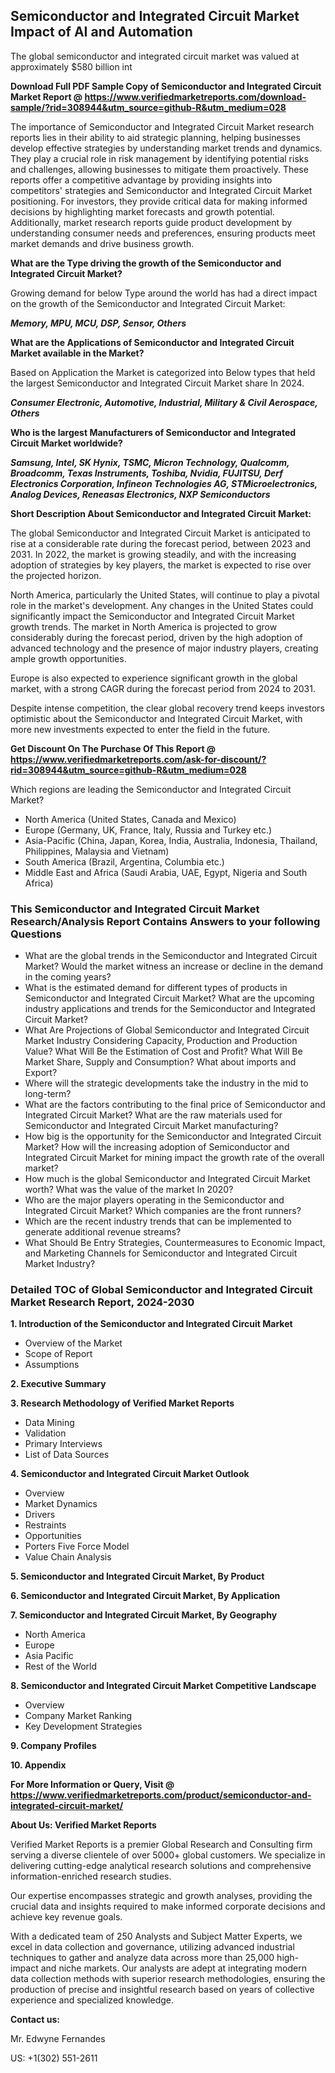 <h2>Semiconductor and Integrated Circuit Market Impact of AI and Automation</h2><p>The global semiconductor and integrated circuit market was valued at approximately $580 billion int</p><p id="" class=""><strong>Download Full PDF Sample Copy of Semiconductor and Integrated Circuit Market Report @ <a href="https://www.verifiedmarketreports.com/download-sample/?rid=308944&utm_source=github-R&utm_medium=028" target="_blank">https://www.verifiedmarketreports.com/download-sample/?rid=308944&utm_source=github-R&utm_medium=028</a></strong></p><p>The importance of&nbsp;Semiconductor and Integrated Circuit Market research reports lies in their ability to aid strategic planning, helping businesses develop effective strategies by understanding market trends and dynamics. They play a crucial role in risk management by identifying potential risks and challenges, allowing businesses to mitigate them proactively. These reports offer a competitive advantage by providing insights into competitors' strategies and Semiconductor and Integrated Circuit Market positioning. For investors, they provide critical data for making informed decisions by highlighting market forecasts and growth potential. Additionally, market research reports guide product development by understanding consumer needs and preferences, ensuring products meet market demands and drive business growth.</p><p><strong>What are the&nbsp;Type driving the growth of the Semiconductor and Integrated Circuit Market?</strong></p><p id="" class="">Growing demand for below Type around the world has had a direct impact on the growth of the Semiconductor and Integrated Circuit Market:</p><em><strong>Memory, MPU, MCU, DSP, Sensor, Others</strong></em></p><strong>What are the&nbsp;Applications&nbsp;of Semiconductor and Integrated Circuit Market available in the Market?</strong></p><p id="" class="">Based on Application the Market is categorized into Below types that held the largest Semiconductor and Integrated Circuit Market share In 2024.</p><em><strong>Consumer Electronic, Automotive, Industrial, Military & Civil Aerospace, Others</strong></em></p><strong>Who is the largest Manufacturers of Semiconductor and Integrated Circuit Market worldwide?</strong></p><p><em><strong>Samsung, Intel, SK Hynix, TSMC, Micron Technology, Qualcomm, Broadcomm, Texas Instruments, Toshiba, Nvidia, FUJITSU, Derf Electronics Corporation, Infineon Technologies AG, STMicroelectronics, Analog Devices, Reneasas Electronics, NXP Semiconductors</strong></em></p><p id="" class=""><strong>Short Description About Semiconductor and Integrated Circuit Market:</strong></p><p>The global Semiconductor and Integrated Circuit Market is anticipated to rise at a considerable rate during the forecast period, between 2023 and 2031. In 2022, the market is growing steadily, and with the increasing adoption of strategies by key players, the market is expected to rise over the projected horizon.</p><p>North America, particularly the United States, will continue to play a pivotal role in the market's development. Any changes in the United States could significantly impact the Semiconductor and Integrated Circuit Market growth trends. The market in North America is projected to grow considerably during the forecast period, driven by the high adoption of advanced technology and the presence of major industry players, creating ample growth opportunities.</p><p>Europe is also expected to experience significant growth in the global market, with a strong CAGR during the forecast period from 2024 to 2031.</p><p>Despite intense competition, the clear global recovery trend keeps investors optimistic about the Semiconductor and Integrated Circuit Market, with more new investments expected to enter the field in the future.</p><p id="" class=""><strong>Get Discount On The Purchase Of This Report @ <a href="https://www.verifiedmarketreports.com/ask-for-discount/?rid=308944&utm_source=github-R&utm_medium=028" target="_blank">https://www.verifiedmarketreports.com/ask-for-discount/?rid=308944&utm_source=github-R&utm_medium=028</a></strong></p>Which regions are leading the Semiconductor and Integrated Circuit Market?</p><ul><li>North America (United States, Canada and Mexico)</li><li>Europe (Germany, UK, France, Italy, Russia and Turkey etc.)</li><li>Asia-Pacific (China, Japan, Korea, India, Australia, Indonesia, Thailand, Philippines, Malaysia and Vietnam)</li><li>South America (Brazil, Argentina, Columbia etc.)</li><li>Middle East and Africa (Saudi Arabia, UAE, Egypt, Nigeria and South Africa)</li></ul><h3 id="" class="">This Semiconductor and Integrated Circuit Market Research/Analysis Report Contains Answers to your following Questions</h3><ul><li>What are the global trends in the Semiconductor and Integrated Circuit Market? Would the market witness an increase or decline in the demand in the coming years?</li><li>What is the estimated demand for different types of products in Semiconductor and Integrated Circuit Market? What are the upcoming industry applications and trends for the Semiconductor and Integrated Circuit Market?</li><li>What Are Projections of Global Semiconductor and Integrated Circuit Market Industry Considering Capacity, Production and Production Value? What Will Be the Estimation of Cost and Profit? What Will Be Market Share, Supply and Consumption? What about imports and Export?</li><li>Where will the strategic developments take the industry in the mid to long-term?</li><li>What are the factors contributing to the final price of Semiconductor and Integrated Circuit Market? What are the raw materials used for Semiconductor and Integrated Circuit Market manufacturing?</li><li>How big is the opportunity for the Semiconductor and Integrated Circuit Market? How will the increasing adoption of Semiconductor and Integrated Circuit Market for mining impact the growth rate of the overall market?</li><li>How much is the global Semiconductor and Integrated Circuit Market worth? What was the value of the market In 2020?</li><li>Who are the major players operating in the Semiconductor and Integrated Circuit Market? Which companies are the front runners?</li><li>Which are the recent industry trends that can be implemented to generate additional revenue streams?</li><li>What Should Be Entry Strategies, Countermeasures to Economic Impact, and Marketing Channels for Semiconductor and Integrated Circuit Market Industry?</li></ul><h3 id="" class="">Detailed TOC of Global Semiconductor and Integrated Circuit Market Research Report, 2024-2030</h3><p id="" class=""><strong>1. Introduction of the Semiconductor and Integrated Circuit Market</strong></p><ul><li>Overview of the Market</li><li>Scope of Report</li><li>Assumptions</li></ul><p id="" class=""><strong>2. Executive Summary</strong></p><p id="" class=""><strong>3. Research Methodology of Verified Market Reports</strong></p><ul><li>Data Mining</li><li>Validation</li><li>Primary Interviews</li><li>List of Data Sources</li></ul><p id="" class=""><strong>4. Semiconductor and Integrated Circuit Market Outlook</strong></p><ul><li>Overview</li><li>Market Dynamics</li><li>Drivers</li><li>Restraints</li><li>Opportunities</li><li>Porters Five Force Model</li><li>Value Chain Analysis</li></ul><p id="" class=""><strong>5. Semiconductor and Integrated Circuit Market, By Product</strong></p><p id="" class=""><strong>6. Semiconductor and Integrated Circuit Market, By Application</strong></p><p id="" class=""><strong>7. Semiconductor and Integrated Circuit Market, By Geography</strong></p><ul><li>North America</li><li>Europe</li><li>Asia Pacific</li><li>Rest of the World</li></ul><p id="" class=""><strong>8. Semiconductor and Integrated Circuit Market Competitive Landscape</strong></p><ul><li>Overview</li><li>Company Market Ranking</li><li>Key Development Strategies</li></ul><p id="" class=""><strong>9. Company Profiles</strong></p><p id="" class=""><strong>10. Appendix</strong></p><p id="" class=""><strong>For More Information or Query, Visit @ <a href="https://www.verifiedmarketreports.com/product/semiconductor-and-integrated-circuit-market/" target="_blank">https://www.verifiedmarketreports.com/product/semiconductor-and-integrated-circuit-market/</a></strong></p><p id="" class=""><strong>About Us: Verified Market Reports</strong></p><p id="" class="">Verified Market Reports is a premier Global Research and Consulting firm serving a diverse clientele of over 5000+ global customers. We specialize in delivering cutting-edge analytical research solutions and comprehensive information-enriched research studies.</p><p id="" class="">Our expertise encompasses strategic and growth analyses, providing the crucial data and insights required to make informed corporate decisions and achieve key revenue goals.</p><p id="" class="">With a dedicated team of 250 Analysts and Subject Matter Experts, we excel in data collection and governance, utilizing advanced industrial techniques to gather and analyze data across more than 25,000 high-impact and niche markets. Our analysts are adept at integrating modern data collection methods with superior research methodologies, ensuring the production of precise and insightful research based on years of collective experience and specialized knowledge.</p><p id="" class=""><strong>Contact us:</strong></p><p id="" class="">Mr. Edwyne Fernandes</p><p id="" class="">US: +1(302) 551-2611</p>
